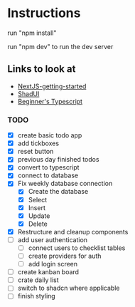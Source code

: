 # Instructions

run "npm install"

run "npm dev" to run the dev server

## Links to look at

- [NextJS-getting-started](https://nextjs.org/learn?utm_source=create-next-app&utm_medium=appdir-template-tw&utm_campaign=create-next-app)
- [ShadUI](https://ui.shadcn.com/docs/components/)
- [Beginner's Typescript](https://www.totaltypescript.com/tutorials/beginners-typescript)

### TODO

- [x] create basic todo app
- [x] add tickboxes
- [x] reset button
- [x] previous day finished todos
- [x] convert to typescript
- [x] connect to database
- [x] Fix weekly database connection
  - [x] Create the database
  - [x] Select
  - [x] Insert
  - [x] Update
  - [x] Delete
- [x] Restructure and cleanup components
- [ ] add user authentication
  - [ ] connect users to checklist tables
  - [ ] create providers for auth
  - [ ] add login screen
- [ ] create kanban board
- [ ] crate daily list
- [ ] switch to shadcn where applicable
- [ ] finish styling

